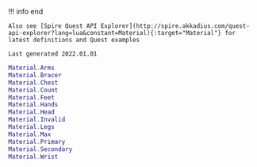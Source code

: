 !!! info end

    Also see [Spire Quest API Explorer](http://spire.akkadius.com/quest-api-explorer?lang=lua&constant=Material){:target="Material"} for latest definitions and Quest examples

    Last generated 2022.01.01

``` lua
Material.Arms
Material.Bracer
Material.Chest
Material.Count
Material.Feet
Material.Hands
Material.Head
Material.Invalid
Material.Legs
Material.Max
Material.Primary
Material.Secondary
Material.Wrist

```
